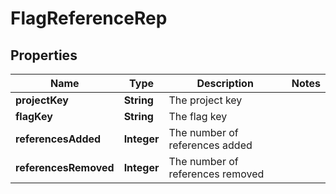 

# FlagReferenceRep


## Properties

| Name | Type | Description | Notes |
|------------ | ------------- | ------------- | -------------|
|**projectKey** | **String** | The project key |  |
|**flagKey** | **String** | The flag key |  |
|**referencesAdded** | **Integer** | The number of references added |  |
|**referencesRemoved** | **Integer** | The number of references removed |  |



